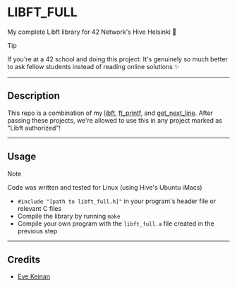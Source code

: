 # LIBFT_FULL

My complete Libft library for 42 Network's Hive Helsinki 🐝

> [!TIP]
> If you're at a 42 school and doing this project: It's genuinely so much better to ask fellow students instead of reading online solutions ✨

---

## Description

This repo is a combination of my [libft](https://github.com/EvAvKein/hive_libft), [ft_printf](https://github.com/EvAvKein/hive_ft_printf), and [get_next_line](https://github.com/EvAvKein/hive_get_next_line). After passing these projects, we're allowed to use this in any project marked as "Libft authorized"!

---

## Usage

> [!NOTE]
> Code was written and tested for Linux (using Hive's Ubuntu iMacs)

- `#include "[path to libft_full.h]"` in your program's header file or relevant C files
- Compile the library by running `make`
- Compile your own program with the `libft_full.a` file created in the previous step

---

## Credits

- [Eve Keinan](https://github.com/EvAvKein)
